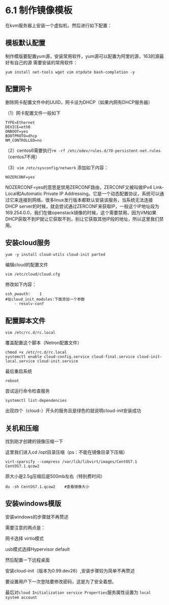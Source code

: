 # 6.1 制作镜像模板

在kvm服务器上安装一个虚拟机，然后进行如下配置：

## 模板默认配置

制作模版要配置yum源，安装常用软件，yum源可以配置为阿里的源，163的源最好有自己的源 需要安装的常用软件：

```text
yum install net-tools wget vim ntpdate bash-completion -y
```

## 配置网卡

删除网卡配置文件中的UUID，网卡设为DHCP（如果内网有DHCP服务器）

（1）网卡配置文件一般如下

```text
TYPE=Ethernet
DEVICE=eth0
ONBOOT=yes
BOOTPROTO=dhcp
NM_CONTROLLED=no
```

（2）centos6需要执行`rm -rf /etc/udev/rules.d/70-persistent-net.rules`（centos7不用）

（3）`vim /etc/sysconfig/network` 添加如下内容：

```text
NOZERCONF=yes
```

NOZERCONF=yes的意思是禁用ZERCONF路由，ZERCONF又被叫做IPv4 Link-Local和Automatic Private IP Addressing。它是一个动态配置协议，系统可以通过它来连接到网络。很多linux发行版本都默认安装该服务，当系统无法连接DHCP server的时候，就会尝试通过ZERCONF来获取IP，一般这个IP地址段为169.254.0.0，我们在做openstack镜像的时候，这个需要禁用，因为VM如果DHCP获取不到IP就让它获取不到，别让它获取其他IP段的地址，所以这里我们禁用。

## 安装cloud服务

```text
yum -y install cloud-utils cloud-init parted
```

编辑cloud的配置文件

```text
vim /etc/cloud/cloud.cfg
```

修改如下内容：

```text
ssh_pwauth:    1
#在cloud_init_modules:下面添加一个参数
    - resolv-conf
```

## 配置脚本文件

```text
vim /etc/rc.d/rc.local
```

覆盖配置这个脚本（Netron配置文件）

```text
chmod +x /etc/rc.d/rc.local
systemctl enable cloud-config.service cloud-final.service cloud-init-local.service cloud-init.service
```

最后重启系统

```text
reboot
```

尝试运行命令检查服务

```text
systemctl list-dependencies
```

出现四个（cloud-）开头的服务且是绿色的就说明cloud-init安装成功

## 关机和压缩

找到刚才创建的镜像压缩一下

这里我们进入cd /opt目录压缩（ps：不能在镜像目录下压缩）

```text
virt-sparsify --compress /var/lib/libvirt/images/CentOS7.1 CentOS7.1.qcow2
```

原大小是2.5g压缩后是500mb左右（特别费时间）

```text
du -sh CentOS7.1.qcow2    #查看镜像大小
```

## 安装windows模版

安装windows的步骤就不再赘述

需要注意的两点是：

网卡选择 virtio模式

usb模式选择Hypervisor default

然后配置一下远程桌面

安装cloud-init（版本为0.99.dev26）,安装步骤较为简单不再赘述

要设置用户下一次登陆要修改密码，这是为了安全着想。

最后对`cloud Initialization service Properties`服务属性设置为 `local system account`

